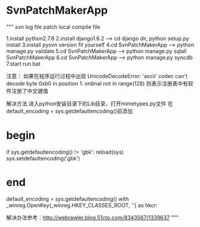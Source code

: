 SvnPatchMakerApp
================
"""
svn log file patch local compile file

1.install python2.7.6
2.install django1.6.2 --> cd django dir, python setup.py install
3.install pysvn version fit yourself
4.cd SvnPatchMakerApp --> python manage.py validate
5.cd SvnPatchMakerApp --> python manage.py sqlall SvnPatchMakerApp
6.cd SvnPatchMakerApp --> python manage.py syncdb
7.start run.bat

注意：
如果在程序运行过程中出现
UnicodeDecodeError: 'ascii' codec can't decode byte 0xb0 in position 1: ordinal not in range(128)
则表示注册表中有软件注册了中文键值

解决方法
进入python安装目录下的Lib目录，打开mimetypes.py文件
在default_encoding = sys.getdefaultencoding()前添加

# begin
if sys.getdefaultencoding() != 'gbk':
    reload(sys)
    sys.setdefaultencoding('gbk')
# end
default_encoding = sys.getdefaultencoding()
with _winreg.OpenKey(_winreg.HKEY_CLASSES_ROOT, '') as hkcr:


解决办法参考：http://webrawler.blog.51cto.com/8343567/1339637
"""
